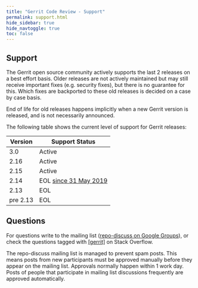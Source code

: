 ```yaml
---
title: "Gerrit Code Review - Support"
permalink: support.html
hide_sidebar: true
hide_navtoggle: true
toc: false
---
```


## Support

The Gerrit open source community actively supports the last 2 releases
on a best effort basis. Older releases are not actively maintained but
may still receive important fixes (e.g. security fixes), but there is
no guarantee for this. Which fixes are backported to these old
releases is decided on a case by case basis.

End of life for old releases happens implicitly when a new Gerrit version
is released, and is not necessarily announced.

The following table shows the current level of support for Gerrit releases:

| Version  | Support Status |
|----------|----------------|
| 3.0      | Active         |
| 2.16     | Active         |
| 2.15     | Active         |
| 2.14     | EOL [since 31 May 2019](https://www.gerritcodereview.com/2019-05-31-gerrit-end-of-life-update.html) |
| 2.13     | EOL            |
| pre 2.13 | EOL            |


## Questions

For questions write to the mailing list (<a href="https://groups.google.com/group/repo-discuss">repo-discuss on Google Groups</a>),
or check the questions tagged with <a href="https://stackoverflow.com/questions/tagged/gerrit">[gerrit]</a>
on Stack Overflow.

The repo-discuss mailing list is managed to prevent spam posts. This
means posts from new participants must be approved manually before they
appear on the mailing list. Approvals normally happen within 1 work
day. Posts of people that participate in mailing list discussions
frequently are approved automatically.

